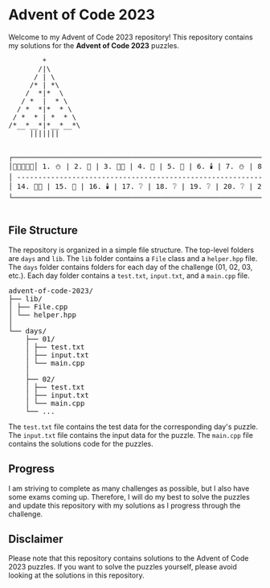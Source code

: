 # Advent of Code 2023

Welcome to my Advent of Code 2023 repository! This repository contains my solutions for the __Advent of Code 2023__ puzzles. 
<pre>
        *
       /|\
      / | \
     /* | *\
    /  *|*  \
   / *  |  * \
  / *  *|*  * \
 / *  * | *  * \
/*__*__*|*__*__*\
     |||||||


┌──────────────────────────────────────────────────────────────────────────────────────────────────────────────────────────────┐
│🎄🎅🏻🌟🎁│ 1. ⛄ | 2. 🦌 | 3. 🎅🏻 | 4. 🎁 | 5. 🎄 | 6. 🕯️ | 7. ⛄ | 8. 🎁 | 9. 🦌 | 10. 🎄 | 🎅🏻 ❔ | 12. ❔ | 13. ⛄   │
│ ---------------------------------------------------------------------------------------------------------------------------  │
│ 14. 🎅🏻 | 15. 🌟 | 16. 🕯️ | 17. ❔ | 18. ❔ | 19. ❔ | 20. ❔ | 21. ❔ | 22. ❔ | 23. ❔ | 24. ❔ | 25. ❔│🎄🎅🏻🌟🎁   │
└──────────────────────────────────────────────────────────────────────────────────────────────────────────────────────────────┘

</pre>

## File Structure

The repository is organized in a simple file structure. The top-level folders are `days` and `lib`. The `lib` folder contains a `File` class and a `helper.hpp` file. The `days` folder contains folders for each day of the challenge (01, 02, 03, etc.). Each day folder contains a `test.txt`, `input.txt`, and a `main.cpp` file.
<pre>
advent-of-code-2023/ 
├── lib/ 
│ ├── File.cpp 
│ └── helper.hpp 
│
└── days/ 
    ├── 01/ 
    │ ├── test.txt 
    │ ├── input.txt 
    │ └── main.cpp 
    │
    ├── 02/ 
    │ ├── test.txt 
    │ ├── input.txt 
    │ └── main.cpp 
    └── ...
</pre>

The `test.txt` file contains the test data for the corresponding day's puzzle. The `input.txt` file contains the input data for the puzzle. The `main.cpp` file contains the solutions code for the puzzles.

## Progress

I am striving to complete as many challenges as possible, but I also have some exams coming up. Therefore, I will do my best to solve the puzzles and update this repository with my solutions as I progress through the challenge.

## Disclaimer

Please note that this repository contains solutions to the Advent of Code 2023 puzzles. If you want to solve the puzzles yourself, please avoid looking at the solutions in this repository.
